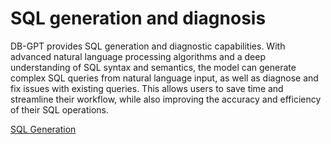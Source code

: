 # SQL generation and diagnosis

DB-GPT provides SQL generation and diagnostic capabilities. With advanced natural language processing algorithms and a deep understanding of SQL syntax and semantics, the model can generate complex SQL queries from natural language input, as well as diagnose and fix issues with existing queries. This allows users to save time and streamline their workflow, while also improving the accuracy and efficiency of their SQL operations.

[SQL Generation](../../assets/demo_en.gif)